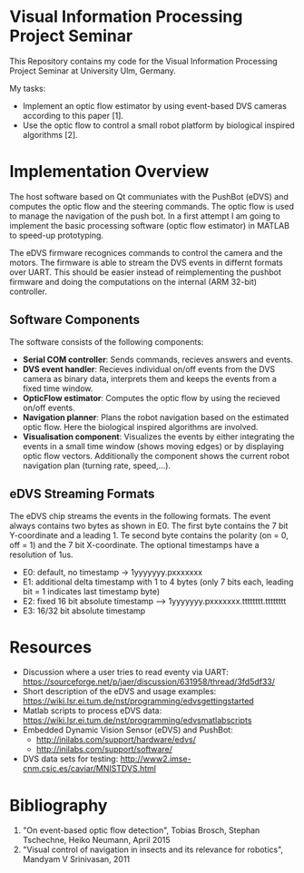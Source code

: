 # Visual Information Processing Project Seminar

This Repository contains my code for the Visual Information Processing Project Seminar at University Ulm, Germany.

My tasks:
- Implement an optic flow estimator by using event-based DVS cameras according to this paper \[1\].
- Use the optic flow to control a small robot platform by biological inspired algorithms \[2\].

# Implementation Overview
The host software based on Qt communiates with the PushBot (eDVS) and computes the optic flow and the steering commands. The optic flow is used to manage the navigation of the push bot. In a first attempt I am going to implement the basic processing software (optic flow estimator) in MATLAB to speed-up prototyping.

The eDVS firmware recognices commands to control the camera and the motors. The firmware is able to stream the DVS events in differnt formats over UART.
This should be easier instead of reimplementing the pushbot firmware and doing the computations on the internal (ARM 32-bit) controller.

## Software Components
The software consists of the following components:
- **Serial COM controller**: Sends commands, recieves answers and events.
- **DVS event handler**: Recieves individual on/off events from the DVS camera as binary data, interprets them and keeps the events from a fixed time window.
- **OpticFlow estimator**: Computes the optic flow by using the recieved on/off events.
- **Navigation planner**: Plans the robot navigation based on the estimated optic flow. Here the biological inspired algorithms are involved.
- **Visualisation component**: Visualizes the events by either integrating the events in a small time window (shows moving edges) or by displaying optic flow vectors. Additionally the component shows the current robot navigation plan (turning rate, speed,...).

## eDVS Streaming Formats
The eDVS chip streams the events in the following formats. The event always contains two bytes as shown in E0. The first byte contains the 7 bit Y-coordinate and a leading 1. Te second byte contains the polarity (on = 0, off = 1) and the 7 bit X-coordinate. The optional timestamps have a resolution of 1us.

- E0: default, no timestamp -> 1yyyyyyy.pxxxxxxx
- E1: additional delta timestamp with 1 to 4 bytes (only 7 bits each, leading bit = 1 indicates last timestamp byte)
- E2: fixed 16 bit absolute timestamp --> 1yyyyyyy.pxxxxxxx.tttttttt.tttttttt
- E3: 16/32 bit absolute timestamp

# Resources
- Discussion where a user tries to read eventy via UART:
https://sourceforge.net/p/jaer/discussion/631958/thread/3fd5df33/
- Short description of the eDVS and usage examples:
https://wiki.lsr.ei.tum.de/nst/programming/edvsgettingstarted
- Matlab scripts to process eDVS data:
https://wiki.lsr.ei.tum.de/nst/programming/edvsmatlabscripts
- Embedded Dynamic Vision Sensor (eDVS) and PushBot:
  - http://inilabs.com/support/hardware/edvs/
  - http://inilabs.com/support/software/
- DVS data sets for testing:
 http://www2.imse-cnm.csic.es/caviar/MNISTDVS.html


# Bibliography

1. "On event-based optic flow detection", Tobias Brosch, Stephan Tschechne, Heiko Neumann, April 2015
2. "Visual control of navigation in insects and its relevance for robotics", Mandyam V Srinivasan, 2011
